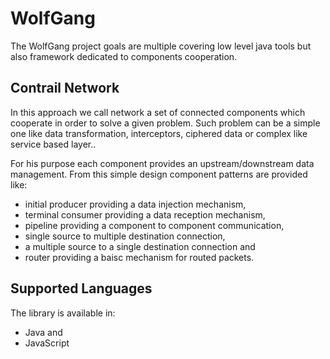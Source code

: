 WolfGang
========

The WolfGang project goals are  multiple covering low level java tools
but also framework dedicated to components cooperation.

Contrail Network
----------------

In this approach  we call network a set  of connected components which
cooperate in  order to solve a  given problem.  Such problem  can be a
simple one  like data  transformation, interceptors, ciphered  data or
complex like service based layer..

For his  purpose each  component provides an  upstream/downstream data
management. From  this simple  design component patterns  are provided
like:

* initial producer providing a data injection mechanism,
* terminal  consumer providing a data reception mechanism,
* pipeline providing a component to component communication,
* single source to multiple destination connection,
* a multiple source to a single destination connection and 
* router providing a baisc mechanism for routed packets.

Supported Languages
-------------------

The library is available in:

* Java and 
* JavaScript

